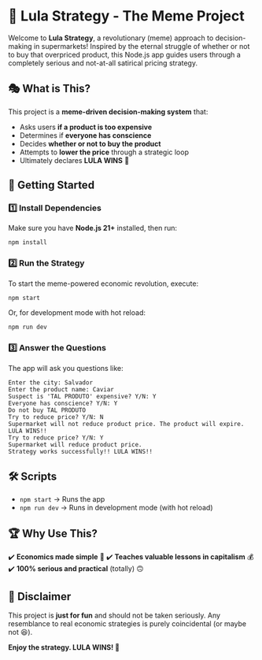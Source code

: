# 🛒 Lula Strategy - The Meme Project

Welcome to **Lula Strategy**, a revolutionary (meme) approach to decision-making in supermarkets! Inspired by the eternal struggle of whether or not to buy that overpriced product, this Node.js app guides users through a completely serious and not-at-all satirical pricing strategy.

## 🎭 What is This?

This project is a **meme-driven decision-making system** that:

- Asks users **if a product is too expensive**
- Determines if **everyone has conscience**
- Decides **whether or not to buy the product**
- Attempts to **lower the price** through a strategic loop
- Ultimately declares **LULA WINS** 🎉

## 🚀 Getting Started

### 1️⃣ Install Dependencies

Make sure you have **Node.js 21+** installed, then run:

```sh
npm install
```

### 2️⃣ Run the Strategy

To start the meme-powered economic revolution, execute:

```sh
npm start
```

Or, for development mode with hot reload:

```sh
npm run dev
```

### 3️⃣ Answer the Questions

The app will ask you questions like:

```
Enter the city: Salvador
Enter the product name: Caviar
Suspect is 'TAL PRODUTO' expensive? Y/N: Y
Everyone has conscience? Y/N: Y
Do not buy TAL PRODUTO
Try to reduce price? Y/N: N
Supermarket will not reduce product price. The product will expire. LULA WINS!!
Try to reduce price? Y/N: Y
Supermarket will reduce product price.
Strategy works successfully!! LULA WINS!!
```

## 🛠 Scripts

- `npm start` → Runs the app
- `npm run dev` → Runs in development mode (with hot reload)

## 🏆 Why Use This?

✔️ **Economics made simple** 🧠
✔️ **Teaches valuable lessons in capitalism** 💰
✔️ **100% serious and practical** (totally) 🙃

## 🤡 Disclaimer

This project is **just for fun** and should not be taken seriously. Any resemblance to real economic strategies is purely coincidental (or maybe not 😆).

**Enjoy the strategy. LULA WINS! 🎉**
